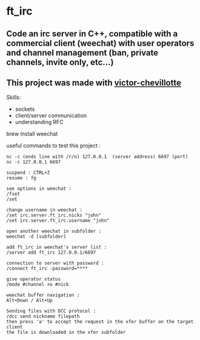 # ft_irc

## Code an irc server in C++, compatible with a commercial client (weechat) with user operators and channel management (ban, private channels, invite only, etc...)
## This project was made with [victor-chevillotte](https://github.com/victor-chevillotte)


Skills:
* sockets
* client/server communication
* understanding RFC

brew install weechat

useful commands to test this project :

```
nc -c (ends line with /r/n) 127.0.0.1  (server address) 6697 (port)
nc -c 127.0.0.1 6697

suspend : CTRL+Z
resume : fg

see options in weechat :
/fset
/set

change username in weechat :
/set irc.server.ft_irc.nicks "john"
/set irc.server.ft_irc.username "john"

open another weechat in subfolder :
weechat -d [subfolder]

add ft_irc in weechat's server list :
/server add ft_irc 127.0.0.1/6697

connection to server with password :
/connect ft_irc -password=****

give operator status
/mode #channel +o #nick

weechat buffer navigation :
Alt+Down / Alt+Up

Sending files with DCC protocol :
/dcc send nickname filepath 
then press 'a' to accept the request in the xfer buffer on the target client
the file is downloaded in the xfer subfolder
```
